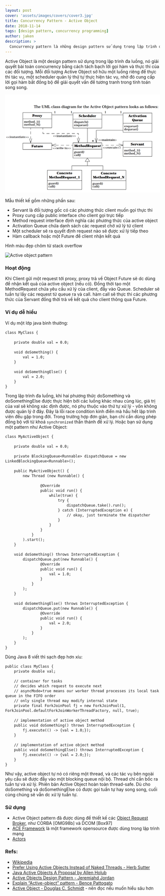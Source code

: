 ```yaml
---
layout: post
cover: 'assets/images/covers/cover3.jpg'
title: Concurrency Pattern - Active Object
date: 2018-11-14
tags: [design pattern, concurrency programming]
author: jaken
description: >
  Concurrency pattern là những design pattern sử dụng trong lập trình đa luồng.
---
```


Active Object là một design pattern sử dụng trong lập trình đa luồng, nó giải quyết bài toán concurrency bằng cách tách bạch lời gọi hàm và thực thi của các đối tượng. Mỗi đối tượng Active Object sở hữu một luồng riêng để thực thi tác vụ, một scheduler quản lý thứ tự thực hiện tác vụ, nhờ đó cung cấp lời gọi hàm bất đồng bộ để giải quyết vấn đề tương tranh trong tính toán song song.

![UML tu act-obj cua Douglas C. Schmidt](/assets/images/posts/2018-11-14/act-obj-DouglasCSchmidt.png)


Mẫu thiết kế gồm những phần sau:

- Servant là đối tượng gốc có các phương thức client muốn gọi thực thi
- Proxy cung cấp public interface cho client gọi trực tiếp 
- Method request interface định nghĩa các phương thức của active object
- Activation Queue chứa danh sách các request chờ xử lý từ client
- Một scheduler sẽ ra quyết định request nào sẽ được xử lý tiếp theo
- Hàm callback hoặc một Future để client nhận kết quả

Hình màu đẹp chôm từ stack overflow

![Active object pattern](https://i.stack.imgur.com/bLo5h.gif)


### Hoạt động 
Khi Client gửi một request tới proxy, proxy trả về Object Future sẽ dc dùng để nhận kết quả của active object (nếu có). Đồng thời tạo một MethodRequest chứa yêu cầu xử lý của client, đẩy vào Queue. Scheduler sẽ tuần tự lấy các request từ queue ra và call. hàm call sẽ thực thi các phương thức của Servant đồng thời trả về kết quả cho client thông qua Future.

### Ví dụ dễ hiểu 
Ví dụ một lớp java bình thường:
```
class MyClass {

    private double val = 0.0;
    
    void doSomething() {
        val = 1.0;
    }

    void doSomethingElse() {
        val = 2.0;
    }
}
```

Trong lập trình đa luồng, khi hai phương thức doSomething và doSomethingElse được thực hiện bởi các luồng khác nhau cùng lúc, giá trị của val sẽ không xác định được, nó phụ thuộc vào thứ tự xử lý - vốn không được quản lý ở đây. Đây là lỗi race condition kinh điển mà hầu hết lập trình viên đều gặp trong đời. Trong trường hợp đơn giản, bạn chỉ cần dùng phép đồng bộ với từ khoá `synchronized` thần thánh để xử lý. Hoặc bạn sử dụng một pattern như Active Object:
```
class MyActiveObject {

    private double val = 0.0;

    private BlockingQueue<Runnable> dispatchQueue = new LinkedBlockingQueue<Runnable>();

    public MyActiveObject() {
        new Thread (new Runnable() {
                    
                @Override
                public void run() {
                    while(true) {
                        try {
                            dispatchQueue.take().run();
                        } catch (InterruptedException e) {   
                            // okay, just terminate the dispatcher
                        }
                    }
                }
            }
        ).start();
    }

    void doSomething() throws InterruptedException {
        dispatchQueue.put(new Runnable() {
                @Override
                public void run() { 
                    val = 1.0; 
                }
            }
        );
    }

    void doSomethingElse() throws InterruptedException {
        dispatchQueue.put(new Runnable() {
                @Override
                public void run() { 
                    val = 2.0; 
                }
            }
        );
    }
}
```

Dùng Java 8 viết thì sạch đẹp hơn xíu:

```
public class MyClass {
    private double val; 
    
    // container for tasks
    // decides which request to execute next 
    // asyncMode=true means our worker thread processes its local task queue in the FIFO order 
    // only single thread may modify internal state
    private final ForkJoinPool fj = new ForkJoinPool(1, ForkJoinPool.defaultForkJoinWorkerThreadFactory, null, true);
    
    // implementation of active object method
    public void doSomething() throws InterruptedException {
        fj.execute(() -> {val = 1.0;});
    }
 
    // implementation of active object method
    public void doSomethingElse() throws InterruptedException {
        fj.execute(() -> {val = 2.0;});
    }
}
```

Như vậy, active object tự nó có riêng một thread, và các tác vụ bên ngoài yêu cầu sẽ được đẩy vào một blocking queue nội bộ. Thread chỉ cần bốc ra tuần tự và xử lý. Phiên bản Active Object hoàn toàn thread-safe. Dù cho doSomething và doSomethingElse có được gọi tuần tự hay song song, cuối cùng chúng sẽ vẫn dc xử lý tuần tự.

### Sử dụng

* Active Object pattern đã được dùng để thiết kế các [Object Request Broker](https://en.wikipedia.org/wiki/Object_request_broker), như CORBA
[OMG98b] và DCOM [Box97]
* [ACE Framework](https://en.wikipedia.org/wiki/Adaptive_Communication_Environment) là một framework opensource được dùng trong lập trình mạng
* [Actors](https://en.wikipedia.org/wiki/Actor_model)


### Refs:

* [Wikipedia](https://en.wikipedia.org/wiki/Active_object)
* [Prefer Using Active Objects Instead of Naked Threads - Herb Sutter](http://www.drdobbs.com/parallel/prefer-using-active-objects-instead-of-n/225700095)
* [Java Active Objects A Proposal by Allen Holub](https://pragprog.com/magazines/2013-05/java-active-objects)
* [Active Objects Design Pattern - Jeremiahd Jordan](https://www.slideshare.net/jeremiahdjordan/active-object-design-pattern)
* [Explain “Active-object” pattern - Bence Pattogato](https://stackoverflow.com/questions/41676343/explain-active-object-pattern)
* [Active Object -  Douglas C. Schmidt](http://www.laputan.org/pub/sag/act-obj.pdf) - nên đọc nếu muốn hiểu sâu hơn